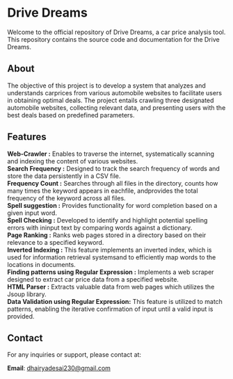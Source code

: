 # Drive Dreams
Welcome to the official repository of Drive Dreams, a car price analysis tool. This repository contains the source code and documentation for the Drive Dreams.

## About 

The objective of this project is to develop a system that analyzes and understands carprices from various automobile websites to facilitate users in obtaining optimal deals. The project entails crawling three designated automobile websites, collecting relevant data, and presenting users with the best deals based on predefined parameters.

## Features 
**Web-Crawler :** Enables to traverse the internet, systematically scanning and indexing the content of various websites.    
**Search Frequency :** Designed to track the search frequency of words and store the data persistently in a CSV file.  
**Frequency Count :** Searches through all files in the directory, counts how many times the keyword appears in eachfile, andprovides the total frequency of the keyword across all files.  
**Spell suggestion :** Provides functionality for word completion based on a given input word.    
**Spell Checking :** Developed to identify and highlight potential spelling errors with ininput text by comparing words against a dictionary.  
**Page Ranking :** Ranks web pages stored in a directory based on their relevance to a specified keyword.  
**Inverted Indexing :** This feature implements an inverted index, which is used for information retrieval systemsand  to efficiently map words to the locations in documents.  
**Finding patterns using Regular Expression :** Implements a web scraper designed to extract car price data from a specified website.  
**HTML Parser :** Extracts valuable data from web pages which utilizes the Jsoup library.  
**Data Validation using Regular Expression:** This feature is utilized to match patterns, enabling the iterative confirmation of input until a valid input is provided.  

## Contact 

For any inquiries or support, please contact at:

**Email**: dhairyadesai230@gmail.com

